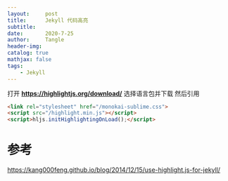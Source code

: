 ```yaml
---
layout:     post
title:      Jekyll 代码高亮
subtitle:   
date:       2020-7-25
author:     Tangle
header-img:
catalog: true
mathjax: false
tags:
    - Jekyll
---
```


打开 **https://highlightjs.org/download/** 选择语言包并下载
然后引用

```html
<link rel="stylesheet" href="/monokai-sublime.css">
<script src="/highlight.min.js"></script>
<script>hljs.initHighlightingOnLoad();</script>
```

# 参考

https://kang000feng.github.io/blog/2014/12/15/use-highlight.js-for-jekyll/
